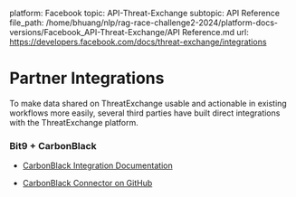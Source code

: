 platform: Facebook
topic: API-Threat-Exchange
subtopic: API Reference
file_path: /home/bhuang/nlp/rag-race-challenge2-2024/platform-docs-versions/Facebook_API-Threat-Exchange/API Reference.md
url: https://developers.facebook.com/docs/threat-exchange/integrations

# Partner Integrations

To make data shared on ThreatExchange usable and actionable in existing workflows more easily, several third parties have built direct integrations with the ThreatExchange platform.

### Bit9 + CarbonBlack

* [CarbonBlack Integration Documentation](https://l.facebook.com/l.php?u=https%3A%2F%2Fwww.carbonblack.com%2Fsolutions%2Fecosystem%2Ffacebook-threatexchange%2F&h=AT1PKjFgIfTm0xce5zBdNzD825FKfTKN25wnyPf0lvsSFcwQ6eSWqM1ZJsYXDRYovZvmlEAEApM05llahhrztS5RNFVEKaok1woEZ4iAcYddSRhkEfjkCZ7-I-MvCjkora-e_z58nMJAXH9t)
    
* [CarbonBlack Connector on GitHub](https://l.facebook.com/l.php?u=https%3A%2F%2Fgithub.com%2Fcarbonblack%2Fcb-threatexchange-connector&h=AT1yHx5Iv2wKz5HvzLzDrdWdFaMBQdiw-mrgtbPMY5jG50Vy2126hyW91fGS7C1jgHxwAo2DO5jJFxZxPdPCDiEf5stz5AL3A3qYL4Vs4kuyvVy2xnVNRPSKBnGMCtL9apwSSiXm29_8hTQU)